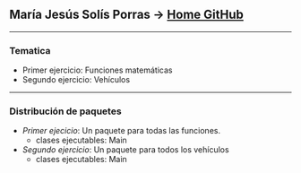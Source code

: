 María Jesús Solís Porras -> [Home GitHub](https://github.com/MarJesSolP)
---
___

### Tematica
* Primer ejercicio:  Funciones matemáticas
* Segundo ejercicio: Vehículos
___
### Distribución de paquetes
* _Primer ejecicio_: Un paquete para todas las funciones.
  * clases ejecutables: Main
* _Segundo ejercicio_: Un paquete para todos los vehículos 
  * clases ejecutables: Main

